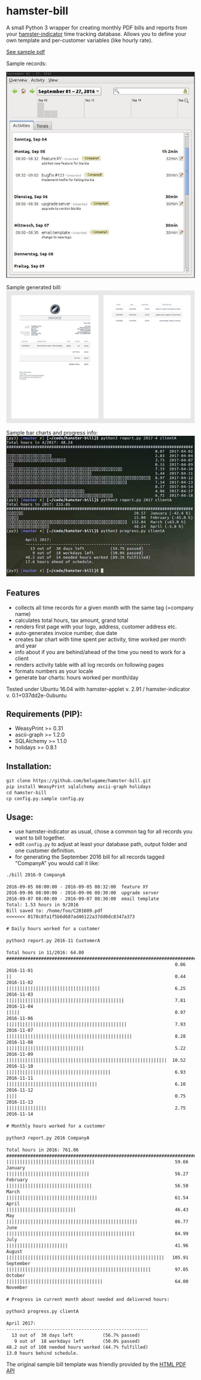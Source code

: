 # hamster-bill

A small Python 3 wrapper for creating monthly PDF bills and reports from your [hamster-indicator](https://projecthamster.wordpress.com/) time tracking database. Allows you to define your own template and per-customer variables (like hourly rate). 

[See sample pdf](/sample/C201609.pdf?raw=true "Sample bill")

Sample records:

![sample records](/sample/screenshot.jpg?raw=true)

Sample generated bill:
![sample pdf](/sample/bill.jpg?raw=true)

Sample bar charts and progress info:
![sample pdf](/sample/chart.jpg?raw=true)

## Features

- collects all time records for a given month with the same tag (=company name)
- calculates total hours, tax amount, grand total
- renders first page with your logo, address, customer address etc.
- auto-generates invoice number, due date
- creates bar chart with time spent per activity, time worked per month and
year
- info about if you are behind/ahead of the time you need to work for a client
- renders activity table with all log records on following pages
- formats numbers as your locale
- generate bar charts: hours worked per month/day

Tested under Ubuntu 16.04 with hamster-applet v. 2.91 / hamster-indicator v. 0.1+037dd2e-0ubuntu


## Requirements (PIP):

- WeasyPrint >= 0.31
- ascii-graph >= 1.2.0
- SQLAlchemy >= 1.1.0
- holidays >= 0.8.1


## Installation:

    git clone https://github.com/belugame/hamster-bill.git
    pip install WeasyPrint sqlalchemy ascii-graph holidays
    cd hamster-bill
    cp config.py.sample config.py


## Usage:

- use hamster-indicator as usual, chose a common tag for all records you want to bill together.
- edit `config.py` to adjust at least your database path, output folder and one customer definition.
- for generating the September 2016 bill for all records tagged "CompanyA" you would call it like:
```
./bill 2016-9 CompanyA

2016-09-05 08:00:00 - 2016-09-05 08:32:00  feature XY
2016-09-06 08:00:00 - 2016-09-06 08:30:00  upgrade server
2016-09-07 08:00:00 - 2016-09-07 08:30:00  email template
Total: 1.53 hours in 9/2016
Bill saved to: /home/foo/C201609.pdf
<<<<<<< 0178c8fa1f5b6d687ad46122a37dd0dc8347a373

# Daily hours worked for a customer

python3 report.py 2016-11 CustomerA

Total hours in 11/2016: 64.00
###############################################################################
                                                               0.06  2016-11-01
||                                                             0.44  2016-11-02
|||||||||||||||||||||||||||||||||||                            6.25  2016-11-03
||||||||||||||||||||||||||||||||||||||||||||                   7.81  2016-11-04
|||||                                                          0.97  2016-11-06
|||||||||||||||||||||||||||||||||||||||||||||                  7.93  2016-11-07
|||||||||||||||||||||||||||||||||||||||||||||||                8.28  2016-11-08
|||||||||||||||||||||||||||||                                  5.22  2016-11-09
||||||||||||||||||||||||||||||||||||||||||||||||||||||||||||  10.52  2016-11-10
|||||||||||||||||||||||||||||||||||||||                        6.93  2016-11-11
||||||||||||||||||||||||||||||||||                             6.10  2016-11-12
||||                                                           0.75  2016-11-13
|||||||||||||||                                                2.75  2016-11-14

# Monthly hours worked for a customer

python3 report.py 2016 CompanyA

Total hours in 2016: 761.06
###############################################################################
|||||||||||||||||||||||||||||||||                              59.66  January
|||||||||||||||||||||||||||||||                                56.27  February
||||||||||||||||||||||||||||||||                               56.50  March
||||||||||||||||||||||||||||||||||                             61.54  April
||||||||||||||||||||||||||                                     46.43  May
|||||||||||||||||||||||||||||||||||||||||||||||||              86.77  June
||||||||||||||||||||||||||||||||||||||||||||||||               84.99  July
|||||||||||||||||||||||                                        41.96  August
|||||||||||||||||||||||||||||||||||||||||||||||||||||||||||   105.91  September
||||||||||||||||||||||||||||||||||||||||||||||||||||||         97.05  October
||||||||||||||||||||||||||||||||||||                           64.00  November

# Progress in current month about needed and delivered hours:

python3 progress.py clientA

April 2017:
-----------------------------------------------------
  13 out of  30 days left           (56.7% passed)
   9 out of  18 workdays left       (50.0% passed)
48.2 out of 108 needed hours worked (44.7% fulfilled)
13.0 hours behind schedule.

```

The original sample bill template was friendly provided by the [HTML PDF API](https://htmlpdfapi.com/)

